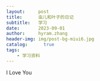 ```yaml
---
layout:     post
title:      虫儿和叶子的日记
subtitle:   学习
date:       2023-09-01
author:     hyram.zhang
header-img: img/post-bg-miui6.jpg
catalog: 	  true
tags:
    - 学习资料
---
```


I Love You
